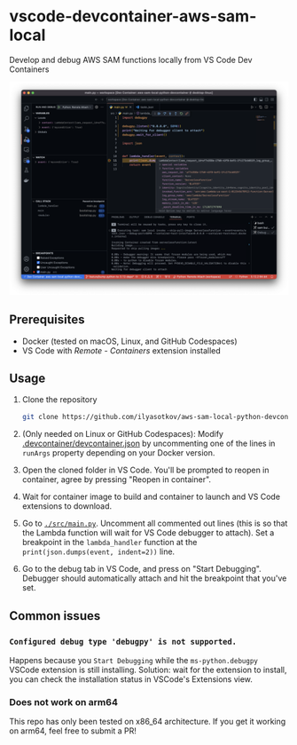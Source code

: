 #  vscode-devcontainer-aws-sam-local

Develop and debug AWS SAM functions locally from VS Code Dev Containers

![Debug Tab UI in VS Code](assets/screenshot.png)

## Prerequisites

- Docker (tested on macOS, Linux, and GitHub Codespaces)
- VS Code with *Remote - Containers* extension installed

## Usage

1. Clone the repository
    ```sh
    git clone https://github.com/ilyasotkov/aws-sam-local-python-devcontainer.git
    ```
2. (Only needed on Linux or GitHub Codespaces): Modify [.devcontainer/devcontainer.json](https://github.com/ilyasotkov/aws-sam-local-python-devcontainer/blob/main/.devcontainer/devcontainer.json) by uncommenting one of the lines in `runArgs` property depending on your Docker version.

3. Open the cloned folder in VS Code. You'll be prompted to reopen in container, agree by pressing "Reopen in container".
3. Wait for container image to build and container to launch and VS Code extensions to download.
4. Go to [`./src/main.py`](https://github.com/ilyasotkov/aws-sam-local-python-devcontainer/blob/main/src/main.py). Uncomment all commented out lines (this is so that the Lambda function will wait for VS Code debugger to attach). Set a breakpoint in the `lambda_handler` function at the `print(json.dumps(event, indent=2))` line.
5. Go to the debug tab in VS Code, and press on "Start Debugging". Debugger should automatically attach and hit the breakpoint that you've set.

## Common issues

### `Configured debug type 'debugpy' is not supported.`

Happens because you `Start Debugging` while the `ms-python.debugpy` VSCode extension is still installing. Solution: wait for the extension to install, you can check the installation status in VSCode's Extensions view.

### Does not work on arm64

This repo has only been tested on x86_64 architecture. If you get it working on arm64, feel free to submit a PR!
